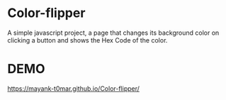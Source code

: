 # Color-flipper

A simple javascript project, a page that changes its background color on clicking a button and shows the Hex Code of the color.

# DEMO
https://mayank-t0mar.github.io/Color-flipper/
